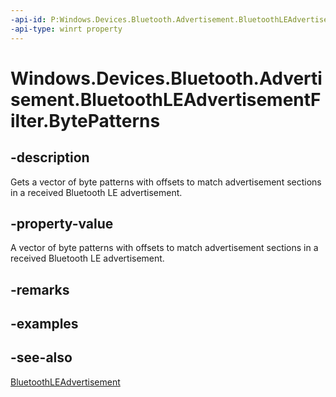 ```yaml
---
-api-id: P:Windows.Devices.Bluetooth.Advertisement.BluetoothLEAdvertisementFilter.BytePatterns
-api-type: winrt property
---
```


<!-- Property syntax
public Windows.Foundation.Collections.IVector<Windows.Devices.Bluetooth.Advertisement.BluetoothLEAdvertisementBytePattern> BytePatterns { get; }
-->

# Windows.Devices.Bluetooth.Advertisement.BluetoothLEAdvertisementFilter.BytePatterns

## -description
Gets a vector of byte patterns with offsets to match advertisement sections in a received Bluetooth LE advertisement.

## -property-value
A vector of byte patterns with offsets to match advertisement sections in a received Bluetooth LE advertisement.

## -remarks

## -examples

## -see-also
[BluetoothLEAdvertisement](bluetoothleadvertisement.md)